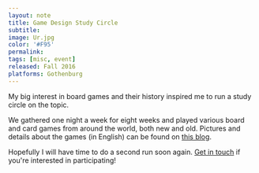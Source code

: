 ```yaml
---
layout: note
title: Game Design Study Circle
subtitle:
image: Ur.jpg
color: '#F95'
permalink:
tags: [misc, event]
released: Fall 2016
platforms: Gothenburg
---
```


My big interest in board games and their history inspired me to run a study circle on the topic.

We gathered one night a week for eight weeks and played various board and card games from around the world, both new and old. Pictures and details about the games (in English) can be found on [this blog](http://speldesigncirkeln.tumblr.com).

Hopefully I will have time to do a second run soon again. [Get in touch](/contact) if you're interested in participating!
